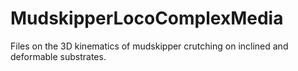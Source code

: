 # MudskipperLocoComplexMedia
Files on the 3D kinematics of mudskipper crutching on inclined and deformable substrates. 
